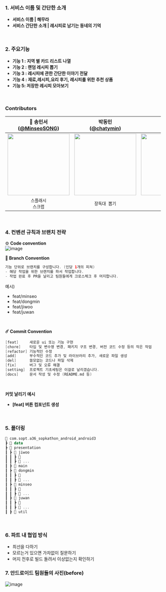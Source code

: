 ### **1. 서비스 이름 및 간단한 소개**
- **서비스 이름 | 해무라**
- **서비스 간단한 소개 |  레시피로 남기는 동네의 기억**   
<br>

### **2. 주요기능**
- **기능 1 : 지역 별 카드 리스트 나열**
- **기능 2 : 랜덤 레시피 뽑기**
- **기능 3 : 레시피에 관한 간단한 이야기 전달**
- **기능 4 : 재료,레시피,요리 후기, 레시피를 위한 추천 상품**
- **기능 5: 저장한 레시피 모아보기**   
<br>

### Contributors
|👑 송민서<br/>([@MinseoSONG](https://github.com/MinseoSONG)) | 박동민<br/>([@chatymin](https://github.com/chattymin)) | 송주완<br/>([@0se0](https://github.com/vvan2)) | 송지우<br/>([@JiWoo1261](https://github.com/JiWoo1261)) |
|:---------------------------------------------------------------------------------------------------------------------------:|:---------------------------------------------------------------------------------------------------------------------------:|:---------------------------------------------------------------------------------------------------------------------------:|:---------------------------------------------------------------------------------------------------------------------------:|
| <img width="200px" src="https://avatars.githubusercontent.com/u/105851903?v=4"/> | <img width="200px" src="https://avatars.githubusercontent.com/u/52882799?v=4"/> | <img width="200px" src="https://avatars.githubusercontent.com/u/113279387?v=4"/> | <img width="200px" src="https://avatars.githubusercontent.com/u/133748256?v=4"/> |
|`스플래시`<br/>`스크랩` | `장독대 뽑기` | `지역 선택` | `레시피-스마트스토어` |
<br>

### **4. 컨벤션 규칙과 브랜치 전략**

⚙️ **Code convention**   
![image](https://github.com/user-attachments/assets/d99d2c7e-5b48-4d54-b6b5-7ffc0dcb6633)
<br>

**🌵 Branch Convention**

```kotlin
기능 단위로 브랜치를 구성합니다. (인당 1개의 피쳐)
- 해당 작업을 위한 브랜치를 파서 작업합니다.
- 작업 완료 후 PR을 날리고 팀원들에게 크로스체크 후 머지합니다.
```

예시)

- feat/minseo
- feat/dongmin
- feat/jiwoo
- feat/juwan
<br>

 **☄️ Commit Convention**

```kotlin
[feat]     새로운 ui 또는 기능 구현
[chore]    타입 및 변수명 변경, 패키지 구조 변경, 버전 코드 수정 등의 작은 작업
[refactor] 기능적인 수정
[add]      부수적인 코드 추가 및 라이브러리 추가, 새로운 파일 생성
[del]      쓸모없는 코드나 파일 삭제
[fix]      버그 및 오류 해결
[setting]  프로젝트 기초세팅은 이걸로 날리겠습니다.
[docs]     문서 작성 및 수정 (README.md 등)
```
<br>


**커밋 날리기 예시**

- **[feat] 버튼 컴포넌트 생성**
<br>

### 5. 폴더링

```kotlin
📂 com.sopt.a36_sopkathon_android_android3
┣ 📂 data
┣ 📂 presentation
┃ ┣ 📂 jiwoo
┃ ┃ ┣ 📂 
┃ ┃ ┣ 📂 ...
┃ ┣ 📂 main
┃ ┣ 📂 dongmin
┃ ┃ ┣ 📂 
┃ ┃ ┣ 📂 ...
┃ ┣ 📂 minseo
┃ ┃ ┣ 📂 
┃ ┃ ┣ 📂 ...
┃ ┣ 📂 juwan
┃ ┃ ┣ 📂 
┃ ┃ ┣ 📂 ...
┃ ┣ 📂 util
```
<br>

### **6. 파트 내 협업 방식**

- 최선을 다하기
- 모르는거 있으면 가차없이 질문하기
- 머지 전후로 빌드 돌려서 이상없는지 확인하기

### **7. 안드로이드 팀원들의 사진(before)**   
![image](https://github.com/user-attachments/assets/8721620b-e636-4629-982a-74024453d73c)

